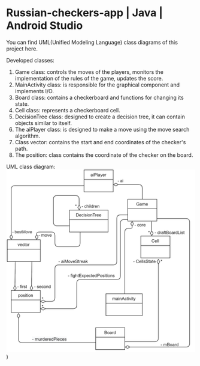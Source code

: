 # Russian-checkers-app | Java | Android Studio
You can find UML(Unified Modeling Language) class diagrams of this project here.

Developed classes:
1. Game class: controls the moves of the players, monitors the implementation of the rules of the game, updates the score.
2. MainActivity class: is responsible for the graphical component and implements I/O.
3. Board class: contains a checkerboard and functions for changing its state.
4. Cell class: represents a checkerboard cell.
5. DecisionTree class: designed to create a decision tree, it can contain objects similar to itself.
6. The aiPlayer class: is designed to make a move using the move search algorithm.
7. Class vector: contains the start and end coordinates of the checker's path.
8. The position: class contains the coordinate of the checker on the board.


UML class diagram:
![UML class](./pic/umlClassCheckers.png))